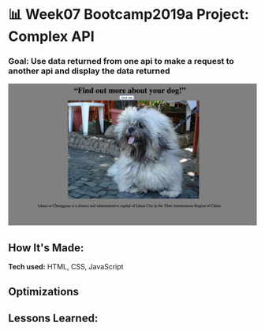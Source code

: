 # 📊 Week07 Bootcamp2019a Project: Complex API

### Goal: Use data returned from one api to make a request to another api and display the data returned

![pciture of movie search](complex_dog.png)

## How It's Made:

**Tech used:** HTML, CSS, JavaScript

## Optimizations


## Lessons Learned:
